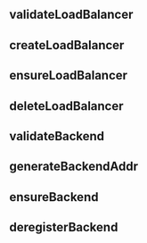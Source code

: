 ## validateLoadBalancer

## createLoadBalancer

## ensureLoadBalancer

## deleteLoadBalancer

## validateBackend

## generateBackendAddr

## ensureBackend

## deregisterBackend